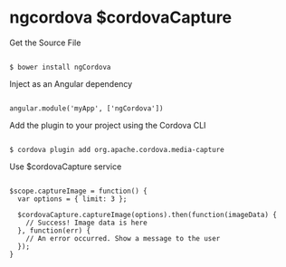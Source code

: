 <h1>ngcordova $cordovaCapture</h1>
<!-- <h3>This plugin allows you to record sound, video and images through the native capabilities of the device.</h3> -->
<!-- This plugin allows you to record sound, video and images through the native capabilities of the device. -->

Get the Source File

<pre><code data-trim="" contenteditable="" class="js vbnet">
$ bower install ngCordova
</code></pre>

Inject as an Angular dependency
<pre><code data-trim="" contenteditable="" class="js vbnet">
angular.module('myApp', ['ngCordova'])
</code></pre>

Add the plugin to your project using the Cordova CLI
<pre><code data-trim="" contenteditable="" class="js vbnet">
$ cordova plugin add org.apache.cordova.media-capture
</code></pre>

Use $cordovaCapture service
<pre><code data-trim="" contenteditable="" class="js vbnet">
$scope.captureImage = function() {
  var options = { limit: 3 };

  $cordovaCapture.captureImage(options).then(function(imageData) {
    // Success! Image data is here
  }, function(err) {
    // An error occurred. Show a message to the user
  });
}
</code></pre>